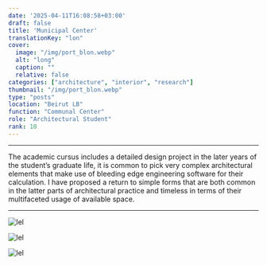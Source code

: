```yaml
---
date: '2025-04-11T16:08:58+03:00'
draft: false
title: 'Municipal Center'
translationKey: "lon"
cover:
  image: "/img/port_blon.webp"
  alt: "long"
  caption: ""
  relative: false 
categories: ["architecture", "interior", "research"]
thumbnail: "/img/port_blon.webp"
type: "posts"
location: "Beirut LB"
function: "Communal Center"
role: "Architectural Student"
rank: 10
---
```

---

The academic cursus includes a detailed design project in the later years of the student’s graduate life, it is common to pick very complex architectural elements that make use of bleeding edge engineering software for their calculation.
I have proposed a return to simple forms that are both common in the latter parts of architectural practice and timeless in terms of their multifaceted usage of available space.

---

![lel](/img/s1.webp)

![lel](/img/s2.webp)

![lel](/img/s3.webp)